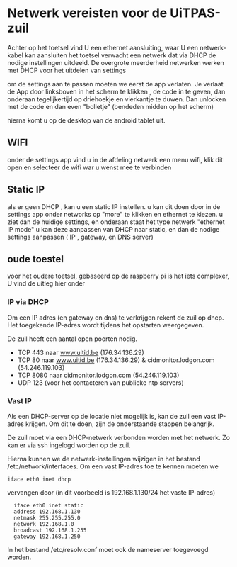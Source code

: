 ---
---

# Netwerk vereisten voor de UiTPAS-zuil


Achter op het toetsel vind U een ethernet aansluiting, waar U een netwerk-kabel kan aansluiten 
het toetsel verwacht een netwerk dat via DHCP de nodige instellingen uitdeeld. De overgrote meerderheid netwerken werken met DHCP voor het uitdelen van settings 

om de settings aan te passen moeten we eerst de app verlaten. 
Je verlaat de App door linksboven in het scherm te klikken , de code in te geven, dan onderaan tegelijkertijd op driehoekje en vierkantje te duwen. Dan unlocken met de code en dan even "bolletje" (bendeden midden op het scherm) 

hierna komt u op de desktop van de android tablet uit. 
## WIFI 
onder de settings app vind u in de afdeling netwerk een menu wifi, klik dit open en selecteer de wifi war u wenst mee te verbinden 
## Static IP 
als er geen DHCP , kan u een static IP instellen. 
u kan dit doen door in de settings app onder networks op "more" te klikken en ethernet te kiezen.
u ziet dan de huidige settings, en onderaan staat het type netwerk "ethernet IP mode" u kan deze aanpassen van DHCP naar static, en dan de nodige settings aanpassen ( IP , gateway, en DNS server) 
 






## oude toestel 
voor het oudere toetsel, gebaseerd op de raspberry pi is het iets complexer, U vind de uitleg hier onder 

### IP via DHCP

Om een IP adres (en gateway en dns) te verkrijgen rekent de zuil op dhcp. Het toegekende IP-adres wordt tijdens het opstarten weergegeven.

De zuil heeft een aantal open poorten nodig.

* TCP 443 naar www.uitid.be (176.34.136.29)
* TCP 80 naar www.uitid.be (176.34.136.29) & cidmonitor.lodgon.com (54.246.119.103)
* TCP 8080 naar cidmonitor.lodgon.com (54.246.119.103)
* UDP 123 (voor het contacteren van publieke ntp servers)

### Vast IP

Als een DHCP-server op de locatie niet mogelijk is, kan de zuil een vast IP-adres krijgen. Om dit te doen, zijn de onderstaande stappen belangrijk.

De zuil moet via een DHCP-netwerk verbonden worden met het netwerk. Zo kan er via ssh ingelogd worden op de zuil.

Hierna kunnen we de netwerk-instellingen wijzigen in het bestand /etc/network/interfaces. Om een vast IP-adres toe te kennen moeten we

```
iface eth0 inet dhcp
```

vervangen door (in dit voorbeeld is 192.168.1.130/24 het vaste IP-adres)

```
  iface eth0 inet static  
  address 192.168.1.130   
  netmask 255.255.255.0   
  network 192.168.1.0   
  broadcast 192.168.1.255   
  gateway 192.168.1.250
```

In het bestand /etc/resolv.conf moet ook de nameserver toegevoegd worden.
